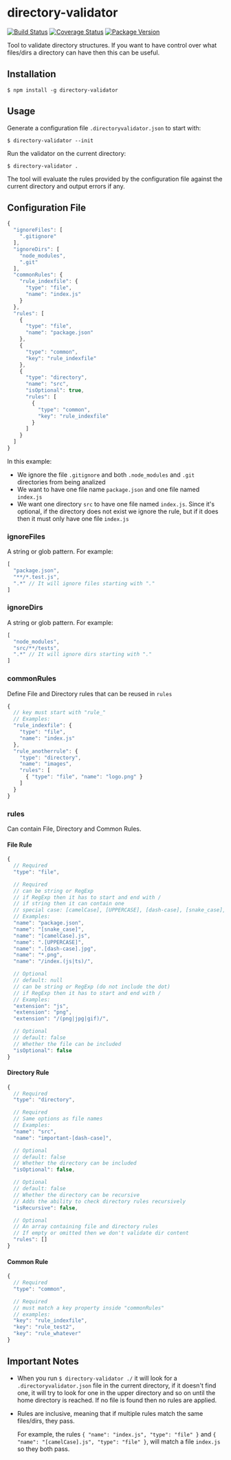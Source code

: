 # directory-validator

[![Build Status](https://travis-ci.org/erwingo/directory-validator.svg?branch=master)](https://travis-ci.org/erwingo/directory-validator)
[![Coverage Status](https://coveralls.io/repos/github/erwingo/directory-validator/badge.svg?branch=master)](https://coveralls.io/github/erwingo/directory-validator?branch=master)
[![Package Version](https://img.shields.io/npm/v/directory-validator.svg)](https://www.npmjs.com/package/directory-validator)

Tool to validate directory structures.
If you want to have control over what files/dirs a directory can have then this can be useful.

## Installation

```
$ npm install -g directory-validator
```

## Usage

Generate a configuration file `.directoryvalidator.json` to start with:
```
$ directory-validator --init
```

Run the validator on the current directory:
```
$ directory-validator .
```

The tool will evaluate the rules provided by the configuration file against the current directory and output errors if any.

## Configuration File

```javascript
{
  "ignoreFiles": [
    ".gitignore"
  ],
  "ignoreDirs": [
    "node_modules",
    ".git"
  ],
  "commonRules": {
    "rule_indexfile": {
      "type": "file",
      "name": "index.js"
    }
  },
  "rules": [
    {
      "type": "file",
      "name": "package.json"
    },
    {
      "type": "common",
      "key": "rule_indexfile"
    },
    {
      "type": "directory",
      "name": "src",
      "isOptional": true,
      "rules": [
        {
          "type": "common",
          "key": "rule_indexfile"
        }
      ]
    }
  ]
}
```

In this example:
- We ignore the file `.gitignore` and both `.node_modules` and `.git` directories from being analized
- We want to have one file name `package.json` and one file named `index.js`
- We want one directory `src` to have one file named `index.js`. Since it's optional,
  if the directory does not exist we ignore the rule, but if it does then it must only
  have one file `index.js`

### ignoreFiles

A string or glob pattern. For example:

```javascript
[
  "package.json",
  "**/*.test.js",
  ".*" // It will ignore files starting with "."
]
```

### ignoreDirs

A string or glob pattern. For example:

```javascript
[
  "node_modules",
  "src/**/tests",
  ".*" // It will ignore dirs starting with "."
]
```

### commonRules

Define File and Directory rules that can be reused in `rules`

```javascript
{
  // key must start with "rule_"
  // Examples:
  "rule_indexfile": {
    "type": "file",
    "name": "index.js"
  },
  "rule_anotherrule": {
    "type": "directory",
    "name": "images",
    "rules": [
      { "type": "file", "name": "logo.png" }
    ]
  }
}
```

### rules

Can contain File, Directory and Common Rules.

#### File Rule

```javascript
{
  // Required
  "type": "file",

  // Required
  // can be string or RegExp
  // if RegExp then it has to start and end with /
  // if string then it can contain one
  // special case: [camelCase], [UPPERCASE], [dash-case], [snake_case], *
  // Examples:
  "name": "package.json",
  "name": "[snake_case]",
  "name": "[camelCase].js",
  "name": ".[UPPERCASE]",
  "name": ".[dash-case].jpg",
  "name": "*.png",
  "name": "/index.(js|ts)/",

  // Optional
  // default: null
  // can be string or RegExp (do not include the dot)
  // if RegExp then it has to start and end with /
  // Examples:
  "extension": "js",
  "extension": "png",
  "extension": "/(png|jpg|gif)/",

  // Optional
  // default: false
  // Whether the file can be included
  "isOptional": false
}
```

#### Directory Rule

```javascript
{
  // Required
  "type": "directory",

  // Required
  // Same options as file names
  // Examples:
  "name": "src",
  "name": "important-[dash-case]",

  // Optional
  // default: false
  // Whether the directory can be included
  "isOptional": false,

  // Optional
  // default: false
  // Whether the directory can be recursive
  // Adds the ability to check directory rules recursively
  "isRecursive": false,

  // Optional
  // An array containing file and directory rules
  // If empty or omitted then we don't validate dir content
  "rules": []
}
```

#### Common Rule

```javascript
{
  // Required
  "type": "common",

  // Required
  // must match a key property inside "commonRules"
  // examples:
  "key": "rule_indexfile",
  "key": "rule_test2",
  "key": "rule_whatever"
}
```

## Important Notes

* When you run `$ directory-validator ./` it will look for a `.directoryvalidator.json` file in the current directory, if it doesn't find one, it will try to look for one in the upper directory and so on until the home directory is reached. If no file is found then no rules are applied.

* Rules are inclusive, meaning that if multiple rules match the same files/dirs, they pass.

  For example, the rules `{ "name": "index.js", "type": "file" }` and `{ "name": "[camelCase].js", "type": "file" }`, will match a file `index.js` so they both pass.

